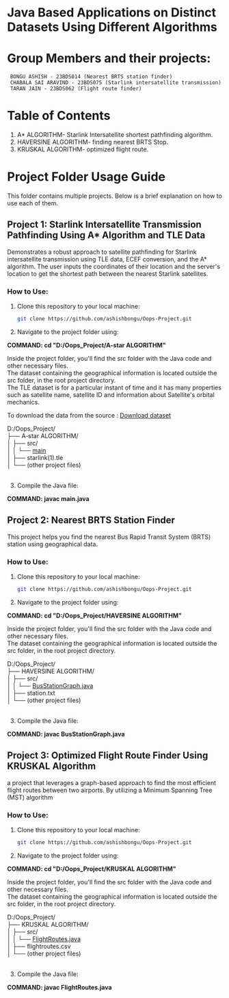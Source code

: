 # Java Based Applications on Distinct Datasets Using Different Algorithms

# Group Members and their projects: 
     BONGU ASHISH - 23BDS014 (Nearest BRTS station finder)
     CHABALA SAI ARAVIND - 23BDS075 (Starlink intersatellite transmission) 
     TARAN JAIN - 23BDS062 (Flight route finder) 

# Table of Contents

1. A* ALGORITHM- Starlink Intersatellite shortest pathfinding algorithm.
2. HAVERSINE ALGORITHM- finding nearest BRTS Stop.
3. KRUSKAL ALGORITHM- optimized flight route.

# Project Folder Usage Guide

This folder contains multiple projects. Below is a brief explanation on how to use each of them.
## Project 1: Starlink Intersatellite Transmission Pathfinding Using A* Algorithm and TLE Data

Demonstrates a robust approach to satellite pathfinding for Starlink intersatellite transmission using TLE data, ECEF conversion, and the A* algorithm. The user inputs the coordinates of their location and the server's location to get the shortest path between the nearest Starlink satellites.


### How to Use:
1. Clone this repository to your local machine:
   ```bash
   git clone https://github.com/ashishbongu/Oops-Project.git 
2. Navigate to the project folder using:<br>

**COMMAND:  cd "D:/Oops_Project/A-star ALGORITHM"**

Inside the project folder, you'll find the src folder with the Java code and other necessary files.<br>
The dataset containing the geographical information is located outside the src folder, in the root project directory.<br>
The TLE dataset is for a particular instant of time and it has many properties such as satellite name, satellite ID and information about Satellite's orbital mechanics.

To download the data from the source : [Download dataset](https://celestrak.org/NORAD/elements/)

D:/Oops_Project/<br>
├── A-star ALGORITHM/<br>
│   ├── src/<br>
│   │   └── [main](https://github.com/ashishbongu/Oops-Project/blob/master/A-star%20ALGORITHM/src/Main.java)<br>
│   ├── starlink(1).tle<br>
│   └── (other project files)<br><br>

3. Compile the Java file:

**COMMAND: javac main.java**

## Project 2: Nearest BRTS Station Finder

This project helps you find the nearest Bus Rapid Transit System (BRTS) station using geographical data.

### How to Use:
1. Clone this repository to your local machine:
   ```bash
   git clone https://github.com/ashishbongu/Oops-Project.git 
2. Navigate to the project folder using:<br>

**COMMAND:  cd "D:/Oops_Project/HAVERSINE ALGORITHM"**

Inside the project folder, you'll find the src folder with the Java code and other necessary files.<br>
The dataset containing the geographical information is located outside the src folder, in the root project directory.<br>

D:/Oops_Project/<br>
├── HAVERSINE ALGORITHM/<br>
│   ├── src/<br>
│   │   └── [BusStationGraph.java](https://github.com/ashishbongu/Oops-Project/blob/master/HAVERSINE%20ALGORITHM/src/BusStationGraph.java)<br>
│   ├── station.txt<br>
│   └── (other project files)<br><br>

3. Compile the Java file:

**COMMAND: javac BusStationGraph.java**

## Project 3: Optimized Flight Route Finder Using KRUSKAL Algorithm


a project that leverages a graph-based approach to find the most efficient flight routes between two airports. By utilizing a Minimum Spanning Tree (MST) algorithm


### How to Use:
1. Clone this repository to your local machine:
   ```bash
   git clone https://github.com/ashishbongu/Oops-Project.git 
2. Navigate to the project folder using:<br>

**COMMAND:  cd "D:/Oops_Project/KRUSKAL ALGORITHM"**

Inside the project folder, you'll find the src folder with the Java code and other necessary files.<br>
The dataset containing the geographical information is located outside the src folder, in the root project directory.<br>

D:/Oops_Project/<br>
├── KRUSKAL ALGORITHM/<br>
│   ├── src/<br>
│   │   └── [FlightRoutes.java](https://github.com/ashishbongu/Oops-Project/blob/master/KRUSKAL%20ALGORITHM/src/FlightRoutes.java)<br>
│   ├── flightroutes.csv<br>
│   └── (other project files)<br><br>

3. Compile the Java file:

**COMMAND: javac FlightRoutes.java**


